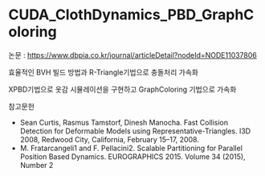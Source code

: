 # CUDA_ClothDynamics_PBD_GraphColoring

논문 : https://www.dbpia.co.kr/journal/articleDetail?nodeId=NODE11037806

효율적인 BVH 빌드 방법과 R-Triangle기법으로 충돌처리 가속화

XPBD기법으로 옷감 시뮬레이션을 구현하고 GraphColoring 기법으로 가속화

참고문헌
 - Sean Curtis, Rasmus Tamstorf, Dinesh Manocha. Fast Collision Detection for Deformable Models using Representative-Triangles. I3D 2008, Redwood City, California, February 15–17, 2008.
 - M. Fratarcangeli1 and F. Pellacini2. Scalable Partitioning for Parallel Position Based Dynamics. EUROGRAPHICS 2015. Volume 34 (2015), Number 2
